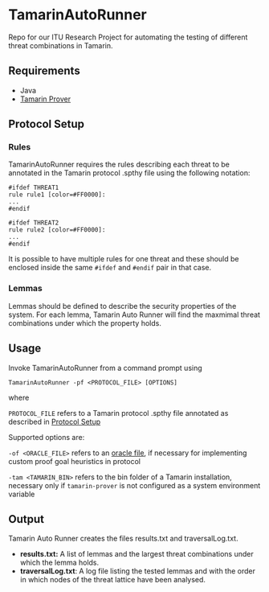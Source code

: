 # TamarinAutoRunner
Repo for our ITU Research Project for automating the testing of different threat combinations in Tamarin.

## Requirements

* Java
* [Tamarin Prover](https://tamarin-prover.github.io)

## Protocol Setup
### Rules
TamarinAutoRunner requires the rules describing each threat to be annotated in the Tamarin protocol .spthy file using the following notation: 

```
#ifdef THREAT1
rule rule1 [color=#FF0000]:
...
#endif

#ifdef THREAT2
rule rule2 [color=#FF0000]:
...
#endif
```

It is possible to have multiple rules for one threat and these should be enclosed inside the same `#ifdef` and `#endif` pair in that case.

### Lemmas
Lemmas should be defined to describe the security properties of the system. For each lemma, Tamarin Auto Runner will find the maxmimal threat combinations under which the property holds.

## Usage

Invoke TamarinAutoRunner from a command prompt using

`TamarinAutoRunner -pf <PROTOCOL_FILE> [OPTIONS]`

where

`PROTOCOL_FILE` refers to a Tamarin protocol .spthy file annotated as described in [Protocol Setup](#protocol-setup)

Supported options are:

`-of <ORACLE_FILE>` refers to an [oracle file](https://tamarin-prover.github.io/manual/book/011_advanced-features.html#using-an-oracle), if necessary for implementing custom proof goal heuristics in protocol

`-tam <TAMARIN_BIN>` refers to the bin folder of a Tamarin installation, necessary only if `tamarin-prover` is not configured as a system environment variable

## Output

Tamarin Auto Runner creates the files results.txt and traversalLog.txt.
* **results.txt:** A list of lemmas and the largest threat combinations under which the lemma holds.
* **traversalLog.txt**: A log file listing the tested lemmas and with the order in which nodes of the threat lattice have been analysed.

